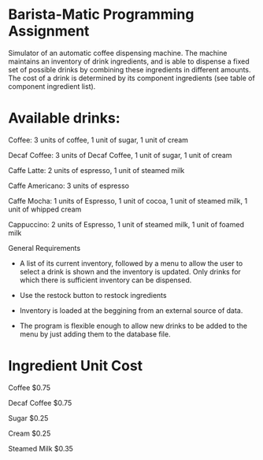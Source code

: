 # Barista-Matic Programming Assignment
Simulator of an automatic coffee dispensing machine. The machine maintains an inventory of drink ingredients, and is able to
dispense a fixed set of possible drinks by combining these ingredients in different amounts.
The cost of a drink is determined by its component ingredients (see table of component ingredient list).

# Available drinks:

Coffee: 3 units of coffee, 1 unit of sugar, 1 unit of cream

Decaf Coffee: 3 units of Decaf Coffee, 1 unit of sugar, 1 unit of cream

Caffe Latte: 2 units of espresso, 1 unit of steamed milk

Caffe Americano: 3 units of espresso

Caffe Mocha: 1 units of Espresso, 1 unit of cocoa, 1 unit of steamed milk, 1 unit of whipped cream

Cappuccino: 2 units of Espresso, 1 unit of steamed milk, 1 unit of foamed milk

General Requirements
* A list of its current inventory, followed by a menu to allow the user to select a drink is shown and the inventory is updated. Only drinks for which there is sufficient inventory can be dispensed.

* Use the restock button to restock ingredients

* Inventory is loaded at the beggining from an external source of data.

* The program is flexible enough to allow new drinks to be added to the menu by just adding them to the database file.

# Ingredient Unit Cost

Coffee $0.75

Decaf Coffee $0.75

Sugar $0.25

Cream $0.25

Steamed Milk $0.35
